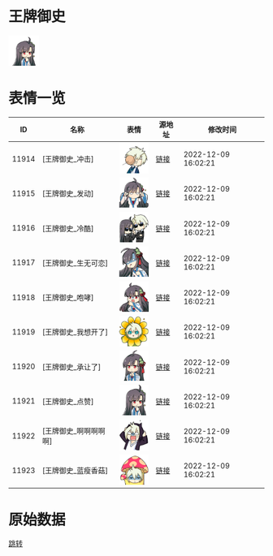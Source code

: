 # 王牌御史

<img src="./cover.png" height="60" alt="cover" />

# 表情一览

|ID|名称|表情|源地址|修改时间|
|----|----|----|----|----|
|11914|[王牌御史_冲击]|<img src="./pic/011914_%5B王牌御史_冲击%5D.png" height="60" alt="冲击"/>|[链接](https://i0.hdslb.com/bfs/garb/item/e3896e686cb36ba59c03f735e04ff7d99163ee96.png)|2022-12-09 16:02:21|
|11915|[王牌御史_发动]|<img src="./pic/011915_%5B王牌御史_发动%5D.png" height="60" alt="发动"/>|[链接](https://i0.hdslb.com/bfs/garb/item/0a80734a8b058aee9d10ab4eecabc31aaadd75a7.png)|2022-12-09 16:02:21|
|11916|[王牌御史_冷酷]|<img src="./pic/011916_%5B王牌御史_冷酷%5D.png" height="60" alt="冷酷"/>|[链接](https://i0.hdslb.com/bfs/garb/item/81551056764492e8cfc15725aad47ebc7ccfbd6e.png)|2022-12-09 16:02:21|
|11917|[王牌御史_生无可恋]|<img src="./pic/011917_%5B王牌御史_生无可恋%5D.png" height="60" alt="生无可恋"/>|[链接](https://i0.hdslb.com/bfs/garb/item/bab4344a561fd040a4cbd64fb19fd8d5f65b1567.png)|2022-12-09 16:02:21|
|11918|[王牌御史_咆哮]|<img src="./pic/011918_%5B王牌御史_咆哮%5D.png" height="60" alt="咆哮"/>|[链接](https://i0.hdslb.com/bfs/garb/item/ece213070522426f28cda68913559267e950f339.png)|2022-12-09 16:02:21|
|11919|[王牌御史_我想开了]|<img src="./pic/011919_%5B王牌御史_我想开了%5D.png" height="60" alt="我想开了"/>|[链接](https://i0.hdslb.com/bfs/garb/item/5f809f4e94ab8ecd088a3f5629b5736871ed8ba6.png)|2022-12-09 16:02:21|
|11920|[王牌御史_承让了]|<img src="./pic/011920_%5B王牌御史_承让了%5D.png" height="60" alt="承让了"/>|[链接](https://i0.hdslb.com/bfs/garb/item/1d21b12656402535d05185bac1ff98dab5aaec80.png)|2022-12-09 16:02:21|
|11921|[王牌御史_点赞]|<img src="./pic/011921_%5B王牌御史_点赞%5D.png" height="60" alt="点赞"/>|[链接](https://i0.hdslb.com/bfs/garb/item/8367a4a37ecb755f4eaa20d1c78f290a5f8707d2.png)|2022-12-09 16:02:21|
|11922|[王牌御史_啊啊啊啊啊]|<img src="./pic/011922_%5B王牌御史_啊啊啊啊啊%5D.png" height="60" alt="啊啊啊啊啊"/>|[链接](https://i0.hdslb.com/bfs/garb/item/9e8040b152280588cd45274d32f8511755bae6c5.png)|2022-12-09 16:02:21|
|11923|[王牌御史_蓝瘦香菇]|<img src="./pic/011923_%5B王牌御史_蓝瘦香菇%5D.png" height="60" alt="蓝瘦香菇"/>|[链接](https://i0.hdslb.com/bfs/garb/item/7800f322df64f0419be04ada02485aa2c8aafb4e.png)|2022-12-09 16:02:21|

# 原始数据

[跳转](./raw.json)

